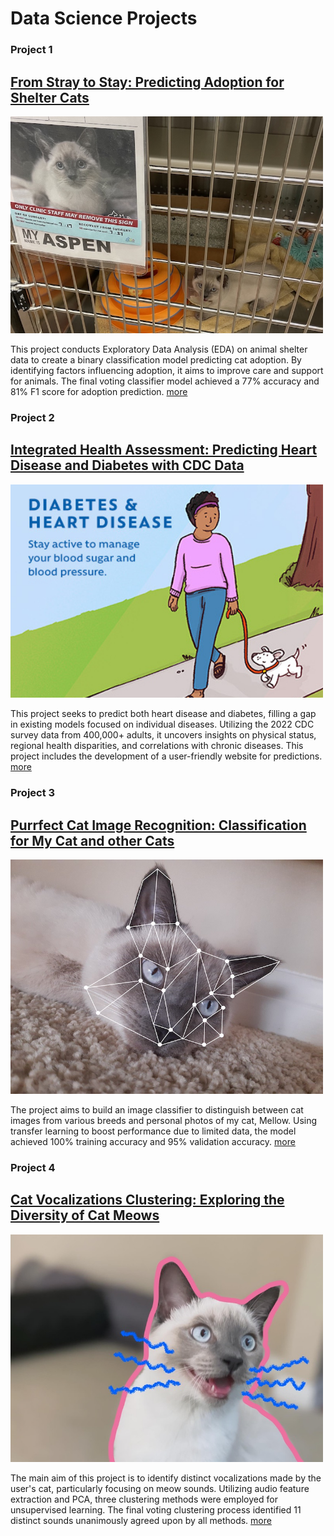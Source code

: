 # Data Science Projects

### Project 1
## [From Stray to Stay: Predicting Adoption for Shelter Cats](https://github.com/sun712k/animal-shelter.git)
[<img src="https://raw.githubusercontent.com/sun712k/portfolio/main/images/mellow_shelter.jpg" alt="Image" width="500" >](https://github.com/sun712k/animal-shelter.git)

This project conducts Exploratory Data Analysis (EDA) on animal shelter data to create a binary classification model predicting cat adoption. By identifying factors influencing adoption, it aims to improve care and support for animals. The final voting classifier model achieved a 77% accuracy and 81% F1 score for adoption prediction. [more](https://github.com/sun712k/animal-shelter.git)

### Project 2
## [Integrated Health Assessment: Predicting Heart Disease and Diabetes with CDC Data](https://github.com/sun712k/chronic-disease.git)
[<img src="https://raw.githubusercontent.com/sun712k/portfolio/main/images/disease-image.jpeg" alt="Image" width="500" >](https://github.com/sun712k/chronic-disease.git)

This project seeks to predict both heart disease and diabetes, filling a gap in existing models focused on individual diseases. Utilizing the 2022 CDC survey data from 400,000+ adults, it uncovers insights on physical status, regional health disparities, and correlations with chronic diseases. This project includes the development of a user-friendly website for predictions. [more](https://github.com/sun712k/chronic-disease.git)

### Project 3
## [Purrfect Cat Image Recognition: Classification for My Cat and other Cats](https://github.com/sun712k/cat-image-recognition.git)
[<img src="https://raw.githubusercontent.com/sun712k/portfolio/main/images/mellow%20face_recognized.jpg" alt="Image" width="500">](https://github.com/sun712k/cat-image-recognition.git)

The project aims to build an image classifier to distinguish between cat images from various breeds and personal photos of my cat, Mellow. Using transfer learning to boost performance due to limited data, the model achieved 100% training accuracy and 95% validation accuracy. [more](https://github.com/sun712k/cat-image-recognition.git)

### Project 4
## [Cat Vocalizations Clustering: Exploring the Diversity of Cat Meows](https://github.com/sun712k/cat-vocalization-clustering.git)
[<img src="https://raw.githubusercontent.com/sun712k/portfolio/main/images/mellow_meowing.jpg" alt="Image" width="500">](https://github.com/sun712k/cat-vocalization-clustering.git)

The main aim of this project is to identify distinct vocalizations made by the user's cat, particularly focusing on meow sounds. Utilizing audio feature extraction and PCA, three clustering methods were employed for unsupervised learning. The final voting clustering process identified 11 distinct sounds unanimously agreed upon by all methods. [more](https://github.com/sun712k/cat-vocalization-clustering.git)
